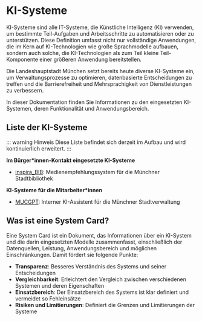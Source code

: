 # KI-Systeme

KI-Systeme sind alle IT-Systeme, die Künstliche Intelligenz (KI) verwenden, um bestimmte Teil-Aufgaben und Arbeitsschritte zu automatisieren oder zu unterstützen.
Diese Definition umfasst nicht nur vollständige Anwendungen, die im Kern auf KI-Technologien wie große Sprachmodelle aufbauen, sondern auch solche, die KI-Technologien als zum Teil kleine Teil-Komponente einer größeren Anwendung bereitstellen.

Die Landeshauptstadt München setzt bereits heute diverse KI-Systeme ein, um Verwaltungsprozesse zu optimieren, datenbasierte Entscheidungen zu treffen und die Barrierefreiheit und Mehrsprachigkeit von Dienstleistungen zu verbessern.

In dieser Dokumentation finden Sie Informationen zu den eingesetzten KI-Systemen, deren Funktionalität und Anwendungsbereich.

## Liste der KI-Systeme

::: warning Hinweis
Diese Liste befindet sich derzeit im Aufbau und wird kontinuierlich erweitert.
:::

**Im Bürger\*innen-Kontakt eingesetzte KI-Systeme**

- [inspira_BIB](/ki-systeme/inspira_bib.md): Medienempfehlungssystem für die Münchner Stadtbibliothek

**KI-Systeme für die Mitarbeiter\*innen**

- [MUCGPT](/ki-systeme/mucgpt.md): Interner KI-Assistent für die Münchner Stadtverwaltung

## Was ist eine System Card?

Eine System Card ist ein Dokument, das Informationen über ein KI-System und die darin eingesetzten Modelle zusammenfasst, einschließlich der Datenquellen, Leistung, Anwendungsbereich und möglichen Einschränkungen. Damit fördert sie folgende Punkte:

- **Transparenz**: Besseres Verständnis des Systems und seiner Entscheidungen
- **Vergleichbarkeit**: Erleichtert den Vergleich zwischen verschiedenen Systemen und deren Eigenschaften
- **Einsatzbereich**: Der Einsatzbereich des Systems ist klar definiert und vermeidet so Fehleinsätze
- **Risiken und Limitierungen**: Definiert die Grenzen und Limitierungen der Systeme

